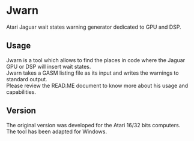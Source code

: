 # Jwarn
Atari Jaguar wait states warning generator dedicated to GPU and DSP.

## Usage
Jwarn is a tool which allows to find the places in code where the Jaguar GPU or DSP will insert wait states.<br>
Jwarn takes a GASM listing file as its input and writes the warnings to standard output.<br>
Please review the READ.ME document to know more about his usage and capabilities.

## Version
The original version was developed for the Atari 16/32 bits computers.<br>
The tool has been adapted for Windows.
